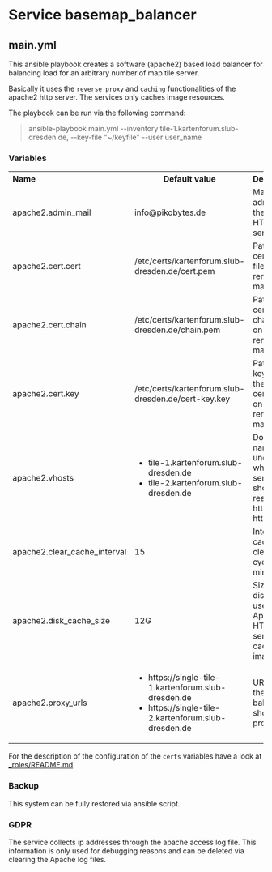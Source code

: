# Service basemap_balancer

## main.yml

This ansible playbook creates a software (apache2) based load balancer for balancing load for an arbitrary number of map tile server.

Basically it uses the `reverse proxy` and `caching` functionalities of the apache2 http server. The services only caches image resources.

The playbook can be run via the following command:

> ansible-playbook main.yml --inventory tile-1.kartenforum.slub-dresden.de, --key-file "~/keyfile" --user user_name

### Variables

<table>
  <tbody>
    <tr>
      <th align="left">Name</th>
      <th align="center">Default value</th>
      <th align="center">Declaration</th>
    </tr>
    <tr>
      <td align="left">apache2.admin_mail</td>
      <td align="left">info@pikobytes.de</td>
      <td align="left">Mail of the admin of the Apache HTTP server.</td>
    </tr>
    <tr>
      <td align="left">apache2.cert.cert</td>
      <td align="left">/etc/certs/kartenforum.slub-dresden.de/cert.pem</td>
      <td align="left">Path to the certificate file on the remote machine.</td>
    </tr>
    <tr>
      <td align="left">apache2.cert.chain</td>
      <td align="left">/etc/certs/kartenforum.slub-dresden.de/chain.pem</td>
      <td align="left">Path to the certificate chain file on the remote machine.</td>
    </tr>
    <tr>
      <td align="left">apache2.cert.key</td>
      <td align="left">/etc/certs/kartenforum.slub-dresden.de/cert-key.key</td>
      <td align="left">Path to the key file for the certificate on the remote machine.</td>
    </tr>    
    <tr>
        <td align="left">apache2.vhosts</td>
        <td align="left">
            <ul>
                <li>tile-1.kartenforum.slub-dresden.de</li>
                <li>tile-2.kartenforum.slub-dresden.de</li>
            </ul>
        </td>
        <td align="left">
            Domain names under which the service should react on http and https.
        </td>    
    </tr>
    <tr>
        <td align="left">apache2.clear_cache_interval</td>
        <td align="left">15</td>
        <td align="left">Interval of cache clean cycles in minutes.</td>    
    </tr>
    <tr>
        <td align="left">apache2.disk_cache_size</td>
        <td align="left">12G</td>
        <td align="left">Size of the disk cache used by the Apache HTTP server to cache image files.</td>    
    </tr>
       <tr>
        <td align="left">apache2.proxy_urls</td>
        <td align="left">
            <ul>
                <li>https://single-tile-1.kartenforum.slub-dresden.de</li>
                <li>https://single-tile-2.kartenforum.slub-dresden.de</li>
            </ul>
        </td>
        <td align="left">URLs which the load balancer should be proxy.</td>    
    </tr>
  </tbody>
</table>

For the description of the configuration of the `certs` variables have a look at [_roles/README.md](../_roles/README.md)

### Backup

This system can be fully restored via ansible script.

### GDPR

The service collects ip addresses through the apache access log file. This information is only used for debugging reasons and can be deleted via clearing the Apache log files.